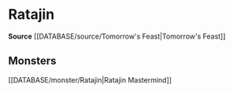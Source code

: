 ﻿---
id: '463'
name: Ratajin
rarity: Common
rus_type_level: null
source: '[[DATABASE/source/Tomorrow''s Feast|Tomorrow''s Feast]]'
trait:
- Ratajin
type: Trait

---
# Ratajin

**Source** [[DATABASE/source/Tomorrow's Feast|Tomorrow's Feast]]

## Monsters

[[DATABASE/monster/Ratajin|Ratajin Mastermind]]